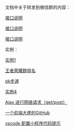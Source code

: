 文档中关于转发到微信群的内容：

[接口说明](https://mp.weixin.qq.com/debug/wxadoc/dev/component/open-data.html)

[接口说明](https://mp.weixin.qq.com/debug/wxadoc/dev/api/share.html#wxgetshareinfoobject)

[接口说明](https://mp.weixin.qq.com/debug/wxadoc/dev/api/signature.html)



实例：

[实例1](http://wpweixin.com/post/20658/)

[王者荣耀群排名](http://www.wxapp-union.com/article-2217-1.html)

[pk步速](http://www.ifanr.com/minapp/867546)

[实例4](https://segmentfault.com/q/1010000011679659 )

[Ajax 进行网络请求（get/post）](https://www.cnblogs.com/smyhvae/p/8485028.html)



[一个前端大佬的GitHub](https://github.com/smyhvae/Web)

[vscode 配置小程序代码提示](https://www.jianshu.com/p/27aaa647c5c5)

